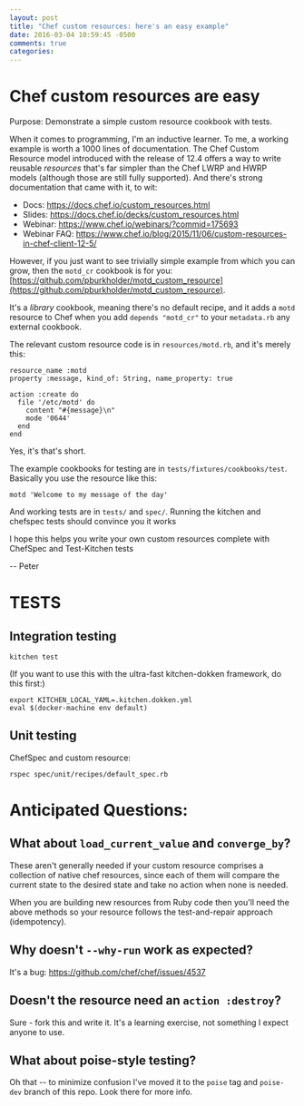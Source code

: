 ```yaml
---
layout: post
title: "Chef custom resources: here's an easy example"
date: 2016-03-04 10:59:45 -0500
comments: true
categories:
---
```

# Chef custom resources are easy

Purpose: Demonstrate a simple custom resource cookbook with tests.

When it comes to programming, I'm an inductive learner. To me, a working example is worth a 1000 lines of documentation. The Chef Custom Resource model introduced with the release of 12.4 offers a way to write reusable _resources_ that's far simpler than the Chef LWRP and HWRP models (although those are still fully supported). And there's strong documentation that came with it, to wit:

* Docs: https://docs.chef.io/custom_resources.html
* Slides: https://docs.chef.io/decks/custom_resources.html
* Webinar: https://www.chef.io/webinars/?commid=175693
* Webinar FAQ: https://www.chef.io/blog/2015/11/06/custom-resources-in-chef-client-12-5/

However, if you just want to see trivially simple example from which you can grow, then the `motd_cr` cookbook is for you: [https://github.com/pburkholder/motd_custom_resource](https://github.com/pburkholder/motd_custom_resource).

It's a _library_ cookbook, meaning there's no default recipe, and it adds a `motd` resource to Chef when you add `depends "motd_cr"` to your `metadata.rb` any external cookbook.

The relevant custom resource code is in `resources/motd.rb`, and it's merely this:

```
resource_name :motd
property :message, kind_of: String, name_property: true

action :create do
  file '/etc/motd' do
    content "#{message}\n"
    mode '0644'
  end
end
```

Yes, it's that's short.

The example cookbooks for testing are in `tests/fixtures/cookbooks/test`.  Basically  you use the resource like this:

```
motd 'Welcome to my message of the day'
```

And working tests are in `tests/` and `spec/`. Running the kitchen and chefspec tests should convince you it works

I hope this helps you write your own custom resources complete with ChefSpec and Test-Kitchen tests

-- Peter

# TESTS

## Integration testing

```
kitchen test
```

(If you want to use this with the ultra-fast kitchen-dokken framework, do this first:)

```
export KITCHEN_LOCAL_YAML=.kitchen.dokken.yml
eval $(docker-machine env default)
```

## Unit testing

ChefSpec and custom resource:
```
rspec spec/unit/recipes/default_spec.rb
```

# Anticipated Questions:

## What about `load_current_value` and `converge_by`?

These aren't generally needed if your custom resource comprises a collection of native chef resources, since each of them will compare the current state to the desired state and take no action when none is needed.

When you are building new resources from Ruby code then you'll need the above methods so your resource follows the test-and-repair approach (idempotency).

## Why doesn't `--why-run` work as expected?

It's a bug: https://github.com/chef/chef/issues/4537

## Doesn't the resource need an `action :destroy`?

Sure - fork this and write it. It's a learning exercise, not something I expect anyone to use.

## What about poise-style testing?

Oh that -- to minimize confusion I've moved it to the `poise` tag and `poise-dev` branch of this repo.  Look there for more info.
